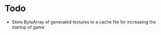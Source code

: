 # Todo #

  * Store ByteArray of generated textures to a cache file for increasing the startup of game